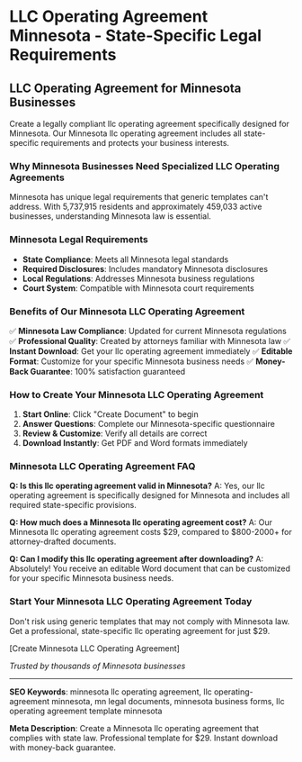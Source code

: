 # LLC Operating Agreement Minnesota - State-Specific Legal Requirements

## LLC Operating Agreement for Minnesota Businesses

Create a legally compliant llc operating agreement specifically designed for Minnesota. Our Minnesota llc operating agreement includes all state-specific requirements and protects your business interests.

### Why Minnesota Businesses Need Specialized LLC Operating Agreements

Minnesota has unique legal requirements that generic templates can't address. With 5,737,915 residents and approximately 459,033 active businesses, understanding Minnesota law is essential.

### Minnesota Legal Requirements

- **State Compliance**: Meets all Minnesota legal standards
- **Required Disclosures**: Includes mandatory Minnesota disclosures
- **Local Regulations**: Addresses Minnesota business regulations
- **Court System**: Compatible with Minnesota court requirements

### Benefits of Our Minnesota LLC Operating Agreement

✅ **Minnesota Law Compliance**: Updated for current Minnesota regulations
✅ **Professional Quality**: Created by attorneys familiar with Minnesota law
✅ **Instant Download**: Get your llc operating agreement immediately
✅ **Editable Format**: Customize for your specific Minnesota business needs
✅ **Money-Back Guarantee**: 100% satisfaction guaranteed

### How to Create Your Minnesota LLC Operating Agreement

1. **Start Online**: Click "Create Document" to begin
2. **Answer Questions**: Complete our Minnesota-specific questionnaire
3. **Review & Customize**: Verify all details are correct
4. **Download Instantly**: Get PDF and Word formats immediately

### Minnesota LLC Operating Agreement FAQ

**Q: Is this llc operating agreement valid in Minnesota?**
A: Yes, our llc operating agreement is specifically designed for Minnesota and includes all required state-specific provisions.

**Q: How much does a Minnesota llc operating agreement cost?**
A: Our Minnesota llc operating agreement costs $29, compared to $800-2000+ for attorney-drafted documents.

**Q: Can I modify this llc operating agreement after downloading?**
A: Absolutely! You receive an editable Word document that can be customized for your specific Minnesota business needs.

### Start Your Minnesota LLC Operating Agreement Today

Don't risk using generic templates that may not comply with Minnesota law. Get a professional, state-specific llc operating agreement for just $29.

[Create Minnesota LLC Operating Agreement]

_Trusted by thousands of Minnesota businesses_

---

**SEO Keywords**: minnesota llc operating agreement, llc operating-agreement minnesota, mn legal documents, minnesota business forms, llc operating agreement template minnesota

**Meta Description**: Create a Minnesota llc operating agreement that complies with state law. Professional template for $29. Instant download with money-back guarantee.
